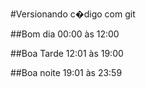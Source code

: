 #Versionando c�digo com git

##Bom dia
00:00 às 12:00


##Boa Tarde
12:01 às 19:00


##Boa noite
19:01 às 23:59
